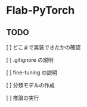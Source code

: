 # Flab-PyTorch

## TODO

[ ] どこまで実装できたかの確認

[ ] .gitignore の説明

[ ] fine-tuning の説明

[ ] 分類モデルの作成

[ ] 推論の実行
